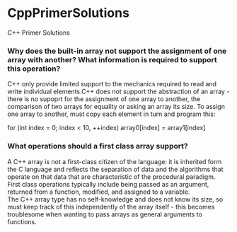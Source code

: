 # CppPrimerSolutions
C++ Primer Solutions

### Why does the built-in array not support the assignment of one array with another? What information is required to support this operation?<br>

C++ only provide limited support to the mechanics required to read and write individual elements.C++ does not support the abstraction of an array - there is no supoprt for the assignment of one array to another, the comparison of two arrays for equality or asking an array its size. To assign one array to another, must copy each element in turn and program this:<br>

for (int index = 0; index < 10, ++index)
  array0[index] = array1[index]

### What operations should a first class array support?
A C++ array is not a first-class citizen of the language: it is inherited form the C language and reflects the separation of data and the algorithms that operate on that data that are characteristic of the procedural paradigm. <br>
First class operations typically include being passed as an argument, returned from a function, modified, and assigned to a variable.<br>
The C++ array type has no self-knowledge and does not know its size, so must keep track of this independently of the array itself - this becomes troublesome when wanting to pass arrays as general arguments to functions.
